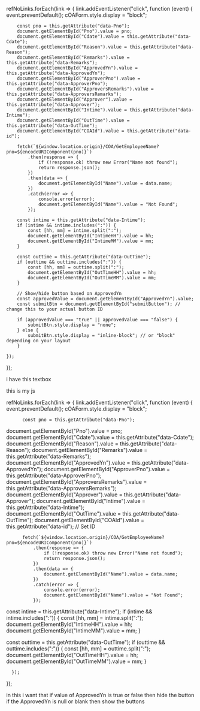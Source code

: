 refNoLinks.forEach(link => {
    link.addEventListener("click", function (event) {
        event.preventDefault();
        cOAForm.style.display = "block";

        const pno = this.getAttribute("data-Pno");
        document.getElementById("Pno").value = pno;
        document.getElementById("Cdate").value = this.getAttribute("data-Cdate");
        document.getElementById("Reason").value = this.getAttribute("data-Reason");
        document.getElementById("Remarks").value = this.getAttribute("data-Remarks");
        document.getElementById("ApprovedYn").value = this.getAttribute("data-ApprovedYn");
        document.getElementById("ApproverPno").value = this.getAttribute("data-ApproverPno");
        document.getElementById("ApproversRemarks").value = this.getAttribute("data-ApproversRemarks");
        document.getElementById("Approver").value = this.getAttribute("data-Approver");
        document.getElementById("Intime").value = this.getAttribute("data-Intime");
        document.getElementById("OutTime").value = this.getAttribute("data-OutTime");
        document.getElementById("COAId").value = this.getAttribute("data-id");

        fetch(`${window.location.origin}/COA/GetEmployeeName?pno=${encodeURIComponent(pno)}`)
            .then(response => {
                if (!response.ok) throw new Error("Name not found");
                return response.json();
            })
            .then(data => {
                document.getElementById("Name").value = data.name;
            })
            .catch(error => {
                console.error(error);
                document.getElementById("Name").value = "Not Found";
            });

        const intime = this.getAttribute("data-Intime");
        if (intime && intime.includes(":")) {
            const [hh, mm] = intime.split(":");
            document.getElementById("IntimeHH").value = hh;
            document.getElementById("IntimeMM").value = mm;
        }

        const outtime = this.getAttribute("data-OutTime");
        if (outtime && outtime.includes(":")) {
            const [hh, mm] = outtime.split(":");
            document.getElementById("OutTimeHH").value = hh;
            document.getElementById("OutTimeMM").value = mm;
        }

        // Show/hide button based on ApprovedYn
        const approvedValue = document.getElementById("ApprovedYn").value;
        const submitBtn = document.getElementById("submitButton"); // change this to your actual button ID

        if (approvedValue === "true" || approvedValue === "false") {
            submitBtn.style.display = "none";
        } else {
            submitBtn.style.display = "inline-block"; // or "block" depending on your layout
        }

    });
});




i have this textbox 
<input type="hidden" asp-for="ApprovedYn" id="ApprovedYn" name="ApprovedYn" />

this is my js 

  refNoLinks.forEach(link => {
      link.addEventListener("click", function (event) {
          event.preventDefault();
          cOAForm.style.display = "block";

          const pno = this.getAttribute("data-Pno");
  document.getElementById("Pno").value = pno;
          document.getElementById("Cdate").value = this.getAttribute("data-Cdate");
          document.getElementById("Reason").value = this.getAttribute("data-Reason");
          document.getElementById("Remarks").value = this.getAttribute("data-Remarks");
          document.getElementById("ApprovedYn").value = this.getAttribute("data-ApprovedYn");
          document.getElementById("ApproverPno").value = this.getAttribute("data-ApproverPno");
          document.getElementById("ApproversRemarks").value = this.getAttribute("data-ApproversRemarks");
          document.getElementById("Approver").value = this.getAttribute("data-Approver");
          document.getElementById("Intime").value = this.getAttribute("data-Intime");
          document.getElementById("OutTime").value = this.getAttribute("data-OutTime");
          document.getElementById("COAId").value = this.getAttribute("data-id"); // Set ID


          fetch(`${window.location.origin}/COA/GetEmployeeName?pno=${encodeURIComponent(pno)}`)
              .then(response => {
                  if (!response.ok) throw new Error("Name not found");
                  return response.json();
              })
              .then(data => {
                  document.getElementById("Name").value = data.name;
              })
              .catch(error => {
                  console.error(error);
                  document.getElementById("Name").value = "Not Found";
              });
     

         
         
         
  const intime = this.getAttribute("data-Intime");
  if (intime && intime.includes(":")) {
      const [hh, mm] = intime.split(":");
      document.getElementById("IntimeHH").value = hh;
      document.getElementById("IntimeMM").value = mm;
  }

 
  const outtime = this.getAttribute("data-OutTime");
  if (outtime && outtime.includes(":")) {
      const [hh, mm] = outtime.split(":");
      document.getElementById("OutTimeHH").value = hh;
      document.getElementById("OutTimeMM").value = mm;
  }

      });
  });



in this i want that if value of ApprovedYn is true or false then hide the button if the ApprovedYn is null or blank then show the buttons
